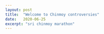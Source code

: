```yaml
---
layout: post
title:  "Welcome to Chinmoy controversies"
date:   2020-06-25
excerpt: "sri chinmoy marathon"
---
```


